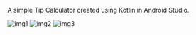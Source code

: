 A simple Tip Calculator created using Kotlin in Android Studio.


![img1](https://user-images.githubusercontent.com/104141355/215369159-65d38d04-e1fc-4640-854d-c841444193a6.png)
![img2](https://user-images.githubusercontent.com/104141355/215369216-a0c7fe29-b476-4cf4-8782-368c94bb01a5.png)
![img3](https://user-images.githubusercontent.com/104141355/215369273-5c3f9297-6d1a-45a9-affc-198ce7fdf4c6.png)
